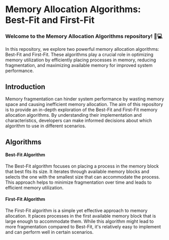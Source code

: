 # Memory Allocation Algorithms: Best-Fit and First-Fit
### Welcome to the Memory Allocation Algorithms repository! 🧠💻

In this repository, we explore two powerful memory allocation algorithms: Best-Fit and First-Fit. These algorithms play a crucial role in optimizing memory utilization by efficiently placing processes in memory, reducing fragmentation, and maximizing available memory for improved system performance.
<br>
## Introduction
Memory fragmentation can hinder system performance by wasting memory space and causing inefficient memory allocation. The aim of this repository is to provide an in-depth exploration of the Best-Fit and First-Fit memory allocation algorithms. By understanding their implementation and characteristics, developers can make informed decisions about which algorithm to use in different scenarios.

## Algorithms
#### Best-Fit Algorithm
The Best-Fit algorithm focuses on placing a process in the memory block that best fits its size. It iterates through available memory blocks and selects the one with the smallest size that can accommodate the process. This approach helps to minimize fragmentation over time and leads to efficient memory utilization.



#### First-Fit Algorithm
The First-Fit algorithm is a simple yet effective approach to memory allocation. It places processes in the first available memory block that is large enough to accommodate them. While this algorithm might lead to more fragmentation compared to Best-Fit, it's relatively easy to implement and can perform well in certain scenarios.

